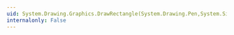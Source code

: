 ```yaml
---
uid: System.Drawing.Graphics.DrawRectangle(System.Drawing.Pen,System.Single,System.Single,System.Single,System.Single)
internalonly: False
---
```

